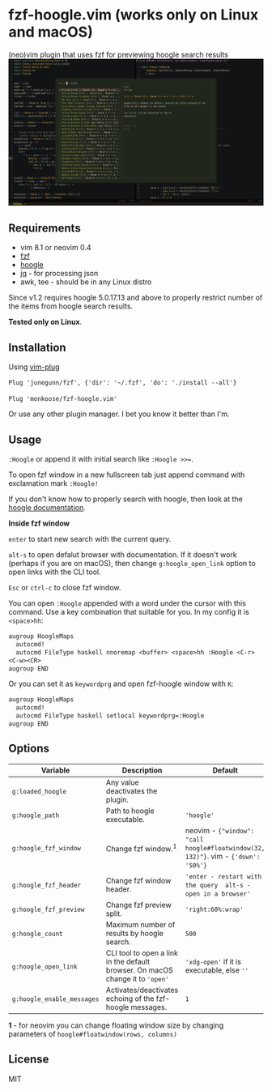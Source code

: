 # fzf-hoogle.vim (works only on Linux and macOS)

(neo)vim plugin that uses fzf for previewing hoogle search results
![preview image fzf-hoogle.vim](https://github.com/monkoose/fzf-hoogle-images/blob/master/fzf-hoogle.jpg?raw=true)

## Requirements

 - vim 8.1 or neovim 0.4
 - [fzf](https://github.com/junegunn/fzf)
 - [hoogle](https://github.com/ndmitchell/hoogle)
 - [jq](https://github.com/stedolan/jq) - for processing json
 - awk, tee - should be in any Linux distro

 Since v1.2 requires hoogle 5.0.17.13 and above to properly restrict number of the items from hoogle search results.

**Tested only on Linux**.

## Installation

Using [vim-plug](https://github.com/junegunn/vim-plug)
```
Plug 'junegunn/fzf', {'dir': '~/.fzf', 'do': './install --all'}

Plug 'monkoose/fzf-hoogle.vim'
```
Or use any other plugin manager. I bet you know it better than I'm.

## Usage

`:Hoogle` or append it with initial search like `:Hoogle >>=`.

To open fzf window in a new fullscreen tab just append command with exclamation mark `:Hoogle!`

If you don't know how to properly search with hoogle, then look at the [hoogle documentation](https://github.com/ndmitchell/hoogle#searches).

**Inside fzf window**

`enter` to start new search with the current query.

`alt-s` to open defalut browser with documentation. If it doesn't work (perhaps if you are on macOS), then
change `g:hoogle_open_link` option to open links with the CLI tool.

`Esc` or `ctrl-c` to close fzf window.

You can open `:Hoogle` appended with a word under the cursor with this command. Use a key combination that
suitable for you. In my config it is `<space>hh`:
```
augroup HoogleMaps
  autocmd!
  autocmd FileType haskell nnoremap <buffer> <space>hh :Hoogle <C-r><C-w><CR>
augroup END
```
Or you can set it as `keywordprg` and open fzf-hoogle window with `K`:
```
augroup HoogleMaps
  autocmd!
  autocmd FileType haskell setlocal keywordprg=:Hoogle
augroup END
```

## Options

| Variable                   | Description                                                                     | Default                                            |
|----------------------------|---------------------------------------------------------------------------------|----------------------------------------------------|
| `g:loaded_hoogle`          | Any value deactivates the plugin.                                               |                                                    |
| `g:hoogle_path`            | Path to hoogle executable.                                                      | `'hoogle'`                                         |
| `g:hoogle_fzf_window`      | Change fzf window.<sup>1</sup>                                                  | neovim - `{"window": "call hoogle#floatwindow(32, 132)"}`. vim - `{'down': '50%'}` |
| `g:hoogle_fzf_header`      | Change fzf window header.                                                       | `'enter - restart with the query  alt-s - open in a browser'` |
| `g:hoogle_fzf_preview`     | Change fzf preview split.                                                       | `'right:60%:wrap'`                                 |
| `g:hoogle_count`           | Maximum number of results by hoogle search.                                     | `500`                                              |
| `g:hoogle_open_link`       | CLI tool to open a link in the default browser. On macOS change it to `'open'`  | `'xdg-open'` if it is executable, else `''`        |
| `g:hoogle_enable_messages` | Activates/deactivates echoing of the fzf-hoogle messages.                       | `1`                                                |

**1** - for neovim you can change floating window size by changing parameters of `hoogle#floatwindow(rows, columns)`

## License
MIT
